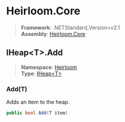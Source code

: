 # Heirloom.Core

> **Framework**: .NETStandard,Version=v2.1  
> **Assembly**: [Heirloom.Core][0]  

## IHeap\<T>.Add

> **Namespace**: [Heirloom][0]  
> **Type**: [IHeap\<T>][1]  

### Add(T)

Adds an item to the heap.

```cs
public bool Add(T item)
```

[0]: ../../../Heirloom.Core.md
[1]: ../IHeap[T].md
